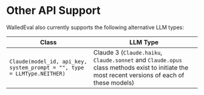 # Other API Support

WalledEval also currently supports the following alternative LLM types:


| Class | LLM Type |
| ----- | -------- |
| `Claude(model_id, api_key, system_prompt = "", type = LLMType.NEITHER)` | Claude 3 (`Claude.haiku`, `Claude.sonnet` and `Claude.opus` class methods exist to initiate the most recent versions of each of these models) |
